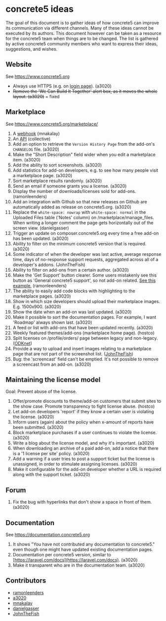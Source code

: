 # concrete5 ideas

The goal of this document is to gather ideas of how
concrete5 can improve its communication via different channels.
Many of these ideas cannot be executed by its authors. This document
however can be taken as a resource for the concrete5 team when things
are to be changed. The list is gathered by active concrete5 community members
who want to express their ideas, suggestions, and wishes.


## Website

See https://www.concrete5.org

- Always use HTTPS (e.g. on [login page](http://www.concrete5.org/login)). (a3020)
- ~~Remove the 'We Can Build It Together' alert box, as it moves the whole layout. (a3020)~~ = fixed 

## Marketplace

See https://www.concrete5.org/marketplace/

1. A [webhook](marketplace/webhook.md) (mnakalay)
1. An [API](marketplace/api.md) (collective)
1. Add an option to retrieve the `Version History Page` from the add-on's `CHANGELOG` file. (a3020) 
1. Make the "Short Description" field wider when you edit a marketplace item. (a3020) 
1. Add the ability to sort screenshots. (a3020) 
1. Add statistics for add-on developers, e.g. to see how many people visit a marketplace page. (a3020) 
1. Sort marketplace results randomly. (a3020) 
1. Send an email if someone grants you a license. (a3020) 
1. Display the number of downloads/licenses sold for add-ons. (ramonleenders)
1. Add an integration with Github so that new releases on Github are automatically added as release on concrete5.org. (a3020)
1. Replace the `white-space: nowrap` with `white-space: normal` in the Uploaded Files table ('Notes' column) on /marketplace/manage_files. When writing a longer comment the page gets horizontally out of the screen view. (danielgasser)
1. Trigger an update on composer.concrete5.org every time a free add-on has been updated. (a3020)
1. Ability to filter on the minimum concrete5 version that is required. (a3020)
1. Some indicator of when the developer was last active, average response time, days of no-response support requests, aggregated across all of a developer's addons. (JohnTheFish)
1. Ability to filter on add-ons from a certain author. (a3020)
1. Make the 'Get Support' button clearer. Some users mistakenly see this button as 'General concrete5 support', so not add-on related. [See this example.](https://www.concrete5.org/marketplace/addons/devoda-seo/support/breadcrumbs-appearing-in-header-while-logged-out-but-not-while-l/) (ramonleenders)
1. The ability to easily add code blocks with highlighting to the marketplace pages. (a3020)
1. Show in which size developers should upload their marketplace images. E.g. 1500x900. (a3020)
1. Show the date when an add-on was last updated. (a3020)
1. Make it possible to sort the documentation pages. For example, I want 'Roadmap' always shown last. (a3020) 
1. A feed or list with add-ons that have been updated recently. (a3020)
1. Weekly featured themes/add-ons (marketplace home page). (hostco)
1. Split licenses on /profile/orders/ page between legacy and non-legacy. ([ODKnet](https://www.concrete5.org/developers/pro-accounts/community-leaders-area/community-leaders-discussion/state-of-the-concrete5-addon-marketplace-in-2016/#841915))
1. Provide a way to upload and insert images relating to a marketplace page that are not part of the screenshot list. ([JohnTheFish](https://www.concrete5.org/developers/pro-accounts/community-leaders-area/community-leaders-discussion/thoughts-on-a-better-marketplace./#619023))
1. Bug: the 'screencast' field can't be emptied. It's not possible to remove a screencast from an add-on. (a3020)

## Maintaining the license model
Goal: Prevent abuse of the license.
1. Offer/promote discounts to theme/add-on customers that submit sites to the show case. Promote transparency to fight license abuse. (hostco)
1. Let add-on developers 'report' if they know a certain user is violating the license. (a3020)
1. Inform users (again) about the policy when x-amount of reports have been submitted. (a3020)
1. Block marketplace purchases if a user continues to violate the license. (a3020)
1. Write a blog about the license model, and why it's important. (a3020)
1. When downloading an archive of a paid add-on, add a notice that there is a '1 license per site' policy. (a3020)
1. Add a warning if a user tries to post a support ticket but the license is unassigned, in order to stimulate assigning licenses. (a3020)
1. Make it configurable for the add-on developer whether a URL is required along with the support ticket. (a3020)


## Forum
1. Fix the bug with hyperlinks that don't show a space in front of them. (a3020)


## Documentation

See https://documentation.concrete5.org

1. It shows "You have not contributed any documentation to concrete5." even though one might have updated existing documentation pages.
1. Documentation per concrete5 version, similar to [https://laravel.com/docs](https://laravel.com/docs). (a3020)
1. Make it transparent who are in the documentation team. (a3020)

## Contributors
- [ramonleenders](https://github.com/ramonleenders)
- [a3020](https://github.com/a3020)
- [mnakalay](https://github.com/mnakalay)
- [danielgasser](https://github.com/danielgasser)
- [JohnTheFish](https://github.com/johnthefish)
